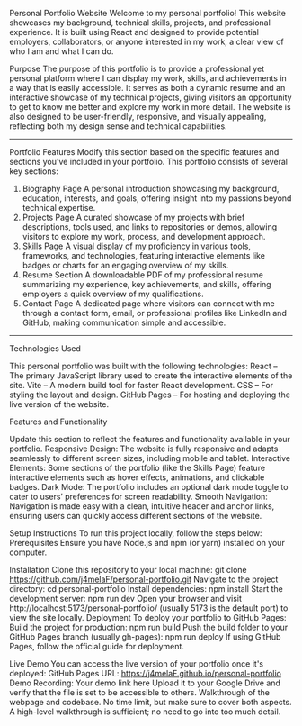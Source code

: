 Personal Portfolio Website
Welcome to my personal portfolio! This website showcases my background, technical skills, projects, and professional experience. It is built using React and designed to provide potential employers, collaborators, or anyone interested in my work, a clear view of who I am and what I can do.

Purpose
The purpose of this portfolio is to provide a professional yet personal platform where I can display my work, skills, and achievements in a way that is easily accessible. It serves as both a dynamic resume and an interactive showcase of my technical projects, giving visitors an opportunity to get to know me better and explore my work in more detail. The website is also designed to be user-friendly, responsive, and visually appealing, reflecting both my design sense and technical capabilities.

__________________________________________________________________________________________________________

Portfolio Features
Modify this section based on the specific features and sections you've included in your portfolio.
This portfolio consists of several key sections:
1. Biography Page
A personal introduction showcasing my background, education, interests, and goals, offering insight into my passions beyond technical expertise.
2. Projects Page
A curated showcase of my projects with brief descriptions, tools used, and links to repositories or demos, allowing visitors to explore my work, process, and development approach.
3. Skills Page
A visual display of my proficiency in various tools, frameworks, and technologies, featuring interactive elements like badges or charts for an engaging overview of my skills.
4. Resume Section
A downloadable PDF of my professional resume summarizing my experience, key achievements, and skills, offering employers a quick overview of my qualifications.
5. Contact Page
A dedicated page where visitors can connect with me through a contact form, email, or professional profiles like LinkedIn and GitHub, making communication simple and accessible.

__________________________________________________________________________________________________________


Technologies Used

This personal portfolio was built with the following technologies:
React – The primary JavaScript library used to create the interactive elements of the site.
Vite – A modern build tool for faster React development.
CSS – For styling the layout and design.
GitHub Pages – For hosting and deploying the live version of the website.

Features and Functionality

Update this section to reflect the features and functionality available in your portfolio.
Responsive Design: The website is fully responsive and adapts seamlessly to different screen sizes, including mobile and tablet.
Interactive Elements: Some sections of the portfolio (like the Skills Page) feature interactive elements such as hover effects, animations, and clickable badges.
Dark Mode: The portfolio includes an optional dark mode toggle to cater to users’ preferences for screen readability.
Smooth Navigation: Navigation is made easy with a clean, intuitive header and anchor links, ensuring users can quickly access different sections of the website.

Setup Instructions
To run this project locally, follow the steps below:
Prerequisites
Ensure you have Node.js and npm (or yarn) installed on your computer.


Installation
Clone this repository to your local machine:
 git clone https://github.com/j4melaF/personal-portfolio.git
Navigate to the project directory:
 cd personal-portfolio
Install dependencies:
npm install
Start the development server:
npm run dev
Open your browser and visit http://localhost:5173/personal-portfolio/ (usually 5173 is the default port) to view the site locally.
Deployment
To deploy your portfolio to GitHub Pages:
Build the project for production:
npm run build
Push the build folder to your GitHub Pages branch (usually gh-pages):
npm run deploy
If using GitHub Pages, follow the official guide for deployment.



Live Demo
You can access the live version of your portfolio once it's deployed:
GitHub Pages URL:
https://j4melaF.github.io/personal-portfolio
Demo Recording:
Your demo link here
Upload it to your Google Drive and verify that the file is set to be accessible to others.
Walkthrough of the webpage and codebase.
No time limit, but make sure to cover both aspects. A high-level walkthrough is sufficient; no need to go into too much detail.